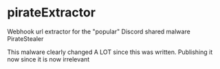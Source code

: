 # pirateExtractor
Webhook url extractor for the "popular" Discord shared malware PirateStealer

This malware clearly changed A LOT since this was written. Publishing it now since it is now irrelevant
